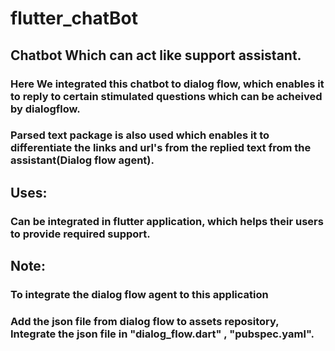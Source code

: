 # flutter_chatBot

## Chatbot Which can act like support assistant.

### Here We integrated this chatbot to dialog flow, which enables it to reply to certain stimulated questions which can be acheived by dialogflow.

### Parsed text package is also used which enables it to differentiate the links and url's from the replied text from the assistant(Dialog flow agent).


## Uses:

### Can be integrated in flutter application, which helps their users to provide required support.

## Note:

### To integrate the dialog flow agent to this application
### Add the json file from dialog flow to assets repository, Integrate the json file in "dialog_flow.dart" , "pubspec.yaml".

